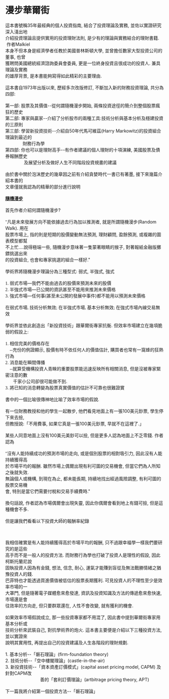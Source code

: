 # 漫步華爾街


<div class="article-content-inner" id="article-content-inner" itemprop="articleBody">
                <p>這本書號稱35年最經典的個人投資指南, 結合了投資理論及實務, 並佐以實證研究深入淺出地<br>
介紹投資理論且提供實用的投資理財法則, 是少有的理論與實務結合的理財書籍. &nbsp;作者Malkiel<br>
本身不但本身是經濟學者任教於美國普林斯頓大學, 並曾擔任數家大型投資公司的董事,&nbsp;也曾<br>
獲聘問美國總統經濟諮詢委員會委員, 更是一位終身投資且很成功的投資人. 兼具理論及實務<br>
的雄厚背景, 是本書能夠寫得如此精彩的主要理由.<br>
<br>
這本書自1973年出版以來, 歷經多次改版修訂, 不斷加入新的財務投資理論, 共分為四部:&nbsp;<br>
<br>
第一部: 股票及其價值--從何謂隨機漫步開始, 兩條投資途徑的簡介到整個股票瘋狂的歷史<br>
第二部: 專家與贏家--介紹了分析股市的兩種工具:技術分析與基本分析及穩建投資的三原則<br>
第三部: 學習新投資技術--介紹自50年代馬可維茲(Harry Markowitz)的投資組合理論到最近的<br>
&nbsp; &nbsp; &nbsp; &nbsp; &nbsp; &nbsp; &nbsp; 財務行為學<br>
第四部: 你也可以是理財高手--有作者建議的個人理財的十項演練, 美國股票及債券報酬歷史<br>
&nbsp; &nbsp; &nbsp; &nbsp; &nbsp; &nbsp; &nbsp; &nbsp;及展望分析及做好人生不同階段投資規畫的建議<br>
<br>
由於書中關於泡沫歷史的幾章因之前有介紹貪婪時代一書已有著墨, 接下來幾篇介紹本書的<br>
文章僅就我認為的精華的部分進行說明<br>
<br>
<u><strong>隨機漫步</strong></u><br>
<br>
首先作者介紹何謂隨機漫步?&nbsp;<br>
<br>
<span style="font-family:新細明體,serif">"凡是未來發展方向不能依據過去行為加以推測者</span>, <span style="font-family:新細明體,serif">就是所謂隨機漫步</span>(Random Walk). <span style="font-family:新細明體,serif">用在<br>
股票市場上</span>, <span style="font-family:新細明體,serif">指的則是短期的股價變動無法預測</span>, <span style="font-family:新細明體,serif">理財顧問</span>, <span style="font-family:新細明體,serif">盈餘預測</span>, <span style="font-family:新細明體,serif">或複雜的圖表模型都幫<br>
不上忙</span>....<span style="font-family:新細明體,serif">說得極端一些</span>, <span style="font-family:新細明體,serif">隨機漫步意味著一隻蒙著眼睛的猴子</span>, <span style="font-family:新細明體,serif">對著報紙金融版擲鏢挑選出來<br>
的投資組合</span>, <span style="font-family:新細明體,serif">也會和專家挑選的組合一樣好</span>."<br>
<br>
學術界將隨機漫步理論分為三種型式: 弱式, 半強式, 強式<br>
<br>
<span style="font-family:新細明體,serif">1. 弱式市場</span>—<span style="font-family:新細明體,serif">我們不能由過去的股價來預測未來的股價</span><br>
<span style="font-family:新細明體,serif">2. 半強式市場</span>—<span style="font-family:新細明體,serif">已公開的資訊甚至不能用來推測未來價格</span><br>
<span style="font-family:新細明體,serif">3. 強式市場</span>—<span style="font-family:新細明體,serif">任何事</span>(<span style="font-family:新細明體,serif">甚至未公開的發展中事件</span>)<span style="font-family:新細明體,serif">都不能用以預測未來價格</span><br>
<br>
在<span style="font-family:新細明體,serif">弱式市場, 技術分析無效; 在半強式市場, 基本分析無效; 在強式市場內線交易無效</span><br>
<br>
學術界並依此創造出「新投資技術」跟華爾街專家抗衡. 但<span style="font-family:新細明體,serif">效率市場建立在幾項脆弱的假設上:</span><br>
<br>
<span style="font-family:新細明體,serif">1. 相信完美的價格存在</span><br>
<span style="font-family:新細明體,serif">&nbsp; &nbsp; --充份的例證顯示</span>, <span style="font-family:新細明體,serif">股價有時不依任何人的價值估計</span>, <span style="font-family:新細明體,serif">購買者也常有一窩蜂的狂熱行為</span><br>
<span style="font-family:新細明體,serif">2. 消息能在瞬間傳播</span><br>
<span style="font-family:新細明體,serif">&nbsp; &nbsp; --就算受機構投資人青睞的重要股票能迅速反映所有相關消息</span>, <span style="font-family:新細明體,serif">但是沒被專家緊密注意的數<br>
&nbsp; &nbsp; &nbsp; &nbsp;千家小公司卻很可能做不到</span>.<br>
<span style="font-family:新細明體,serif">3. 將已知的消息轉變為股票真實價值的估計不可靠也很難證實</span><br>
<br>
<span style="font-family:新細明體,serif">書中的一個比喻很傳神地比喻了效率市場的假說.</span><br>
<br>
<span style="font-family:新細明體,serif">有一位財務教授和他的學生一起散步</span>, <span style="font-family:新細明體,serif">他們看見地面上有一張</span>100<span style="font-family:新細明體,serif">美元鈔票</span>, <span style="font-family:新細明體,serif">學生停下來去撿</span>,<br>
<span style="font-family:新細明體,serif">但教授說</span>:<span style="font-family:新細明體,serif">「不用費事</span>, <span style="font-family:新細明體,serif">如果它真是一張</span>100<span style="font-family:新細明體,serif">美元鈔票</span>, <span style="font-family:新細明體,serif">早就不在這裡了</span>.<span style="font-family:新細明體,serif">」</span><br>
<br>
<span style="font-family:新細明體,serif">某些人同意地面上沒有</span>100<span style="font-family:新細明體,serif">美元美鈔可以撿</span>, <span style="font-family:新細明體,serif">但是更多人認為地面上不乏零錢</span>. <span style="font-family:新細明體,serif">作者認為</span><br>
<br>
<span style="font-family:新細明體,serif">"沒有人能持續成功的預測市場的走向</span>, <span style="font-family:新細明體,serif">或是個別股票的相對吸引力</span>, <span style="font-family:新細明體,serif">因此沒有人能持續獲得高<br>
於市場平均的報酬</span>. <span style="font-family:新細明體,serif">雖然市場上偶爾出現有利可圖的交易機會</span>, <span style="font-family:新細明體,serif">但當它們為人所知之後就失效</span>.<br>
<span style="font-family:新細明體,serif">無論個人或機構</span>, <span style="font-family:新細明體,serif">到現在為止</span>, <span style="font-family:新細明體,serif">都未能長期</span>, <span style="font-family:新細明體,serif">持續地找出經過風險調整</span>, <span style="font-family:新細明體,serif">有利可圖的股票交易機<br>
會</span>, <span style="font-family:新細明體,serif">特別是當它們需要付稅和交易手續費時</span>."<br>
<br>
換句話說, 作者認為市場偶爾會出現失靈, 因此你偶爾會看到地上有錢可撿, 但是這種機會不多.<br>
<br>
但是讓我們看看以下投資大師的報酬率紀錄</p>

<p><img loading="lazy" title="" style="border-right-width: 0px; margin: 0.7em 0px; border-top-width: 0px; border-bottom-width: 0px; border-left-width: 0px" alt="" src="http://pics18.yamedia.tw/41/userfile/w/wj2008/blog/15216f669460bf.jpg"></p>

<p>我相信確實是有人能持續獲得高於市場平均的報酬, 只不過跟幸福學一樣我們要研究的是這些<br>
高手而不是一般人的投資方法. 而財務行為學也打破了投資人是理性的假設, 因此柯斯托蘭尼說<br>
固執投資人因為有金錢,&nbsp;想法, 信念, 耐心, 運氣才能賺到盲從及無法戰勝情緒之猶豫投資人的錢.<br>
巴菲特也才能透過買進價值被低估的股票長期獲利. 可見投資人的不理性至少是效率市場的一<br>
大罩門, 但是隨著電子媒體愈來愈發達, 資訊及投資知識及方法的傳遞愈來愈快速, 市場還是會<br>
往效率的方向走, 但只要群眾還在, 人性不會改變, 就有獲利的機會.<br>
<br>
如果效率市場假說成立, 那一些投資專家都不用混了, 因此書中提到華爾街專家用基本分析或<br>
技術分析來武裝自己, 對抗學術界的炮火. 這本書主要便是介紹以下三種投資方法, 並以實證來<br>
說明其實用性, 再提出自己的投資建議及人生各階段的理財規劃.<br>
<br>
1. 基本分析--「磐石理論」(firm-foundation theory)<br>
2. 技術分析--「空中樓閣理論」(castle-in-the-air)<br>
3. 新投資技術--「資本資產訂價模式」(capital asset pricing model, CAPM) 及針對CAPM改<br>
&nbsp; &nbsp; &nbsp; &nbsp; &nbsp; &nbsp; &nbsp; &nbsp; &nbsp; &nbsp; &nbsp; &nbsp; &nbsp; &nbsp; 善的「套利訂價理論」(artbitrage pricing theory, APT)<br>
<br>
下一篇我將介紹第一個投資方法--「磐石理論」</p>
            </div>